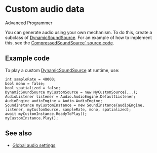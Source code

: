 # Custom audio data

<span class="label label-doc-level">Advanced</span>
<span class="label label-doc-audience">Programmer</span>

You can generate audio using your own mechanism. To do this, create a subclass of [DynamicSoundSource](xref:Stride.Audio.DynamicSoundSource).
For an example of how to implement this, see the [CompressedSoundSource` source code](https://github.com/SiliconStudio/stride/blob/master-1.8/sources/engine/Stride.Audio/CompressedSoundSource.cs).

## Example code

To play a custom [DynamicSoundSource](xref:Stride.Audio.DynamicSoundSource) at runtime, use:

```
int sampleRate = 48000;
bool mono = false;
bool spatialized = false;
DynamicSoundSource myCustomSource = new MyCustomSource(...);
AudioListener listener = Audio.AudioEngine.DefaultListener;
AudioEngine audioEngine = Audio.AudioEngine;
SoundInstance myCustomInstance = new SoundInstance(audioEngine, listener, myCustomSource, sampleRate, mono, spatialized);
await myCustomInstance.ReadyToPlay();
myCustomInstance.Play();
```

## See also
* [Global audio settings](global-audio-settings.md)
